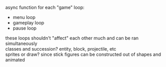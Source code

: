 async function for each "game" loop:
- menu loop
- gameplay loop
- pause loop

these loops shouldn't "affect" each other much and can be ran simultaneously
<br />
classes and succession? entity, block, projectile, etc
<br />
sprites or draw? since stick figures can be constructed out of shapes and animated